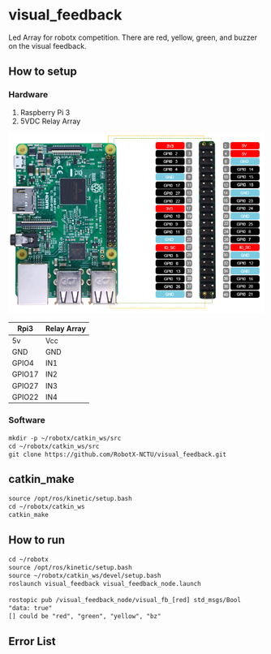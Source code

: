 # visual_feedback
Led Array for robotx competition. There are red, yellow, green, and buzzer on the visual feedback.

## How to setup
### Hardware
1. Raspberry Pi 3
2. 5VDC Relay Array

<!--![hardware setup](https://github.com/RobotX-NCTU/visual_feedback/blob/master/.imgs/hardware%20setup.jpg)-->

![Raspberry Pi 3 GPIO](https://github.com/RobotX-NCTU/visual_feedback/blob/master/.imgs/rpi3%20gpio.png)

| Rpi3  | Relay Array |
| ----- | ----------- |
| 5v    | Vcc |
| GND   | GND |
| GPIO4 | IN1 |
| GPIO17 | IN2 |
| GPIO27 | IN3 |
| GPIO22 | IN4 |


### Software
``` 
mkdir -p ~/robotx/catkin_ws/src
cd ~/robotx/catkin_ws/src
git clone https://github.com/RobotX-NCTU/visual_feedback.git
```

## catkin_make

```
source /opt/ros/kinetic/setup.bash
cd ~/robotx/catkin_ws
catkin_make
```

## How to run

```
cd ~/robotx
source /opt/ros/kinetic/setup.bash
source ~/robotx/catkin_ws/devel/setup.bash
roslaunch visual_feedback visual_feedback_node.launch

rostopic pub /visual_feedback_node/visual_fb_[red] std_msgs/Bool "data: true"
[] could be "red", "green", "yellow", "bz"
```

## Error List


 
